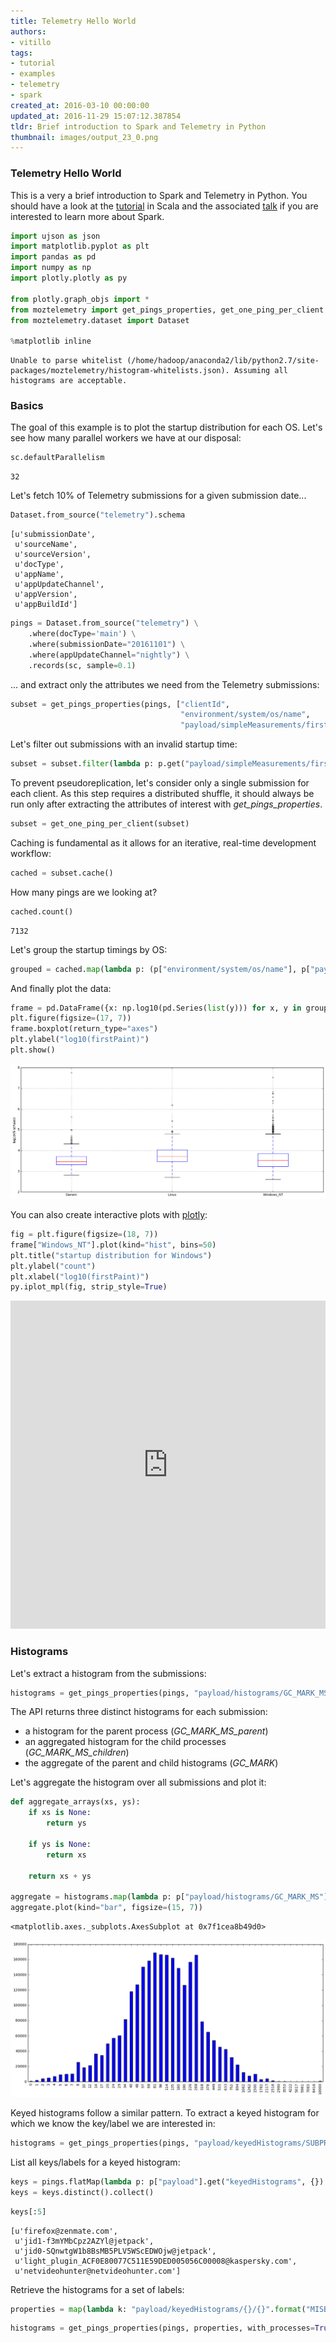 ```yaml
---
title: Telemetry Hello World
authors:
- vitillo
tags:
- tutorial
- examples
- telemetry
- spark
created_at: 2016-03-10 00:00:00
updated_at: 2016-11-29 15:07:12.387854
tldr: Brief introduction to Spark and Telemetry in Python
thumbnail: images/output_23_0.png
---
```

### Telemetry Hello World

This is a very a brief introduction to Spark and Telemetry in Python. You should have a look at the [tutorial](https://gist.github.com/vitillo/25a20b7c8685c0c82422) in Scala and the associated [talk](http://www.slideshare.net/RobertoAgostinoVitil/spark-meets-telemetry) if you are interested to learn more about Spark.


```python
import ujson as json
import matplotlib.pyplot as plt
import pandas as pd
import numpy as np
import plotly.plotly as py

from plotly.graph_objs import *
from moztelemetry import get_pings_properties, get_one_ping_per_client
from moztelemetry.dataset import Dataset

%matplotlib inline
```
    Unable to parse whitelist (/home/hadoop/anaconda2/lib/python2.7/site-packages/moztelemetry/histogram-whitelists.json). Assuming all histograms are acceptable.


### Basics

The goal of this example is to plot the startup distribution for each OS. Let's see how many parallel workers we have at our disposal:


```python
sc.defaultParallelism
```




    32



Let's fetch 10% of Telemetry submissions for a given submission date...


```python
Dataset.from_source("telemetry").schema
```




    [u'submissionDate',
     u'sourceName',
     u'sourceVersion',
     u'docType',
     u'appName',
     u'appUpdateChannel',
     u'appVersion',
     u'appBuildId']




```python
pings = Dataset.from_source("telemetry") \
    .where(docType='main') \
    .where(submissionDate="20161101") \
    .where(appUpdateChannel="nightly") \
    .records(sc, sample=0.1)
```
... and extract only the attributes we need from the Telemetry submissions:


```python
subset = get_pings_properties(pings, ["clientId",
                                      "environment/system/os/name",
                                      "payload/simpleMeasurements/firstPaint"])
```
Let's filter out submissions with an invalid startup time:


```python
subset = subset.filter(lambda p: p.get("payload/simpleMeasurements/firstPaint", -1) >= 0)
```
To prevent pseudoreplication, let's consider only a single submission for each client. As this step requires a distributed shuffle, it should always be run only after extracting the attributes of interest with *get_pings_properties*.


```python
subset = get_one_ping_per_client(subset)
```
Caching is fundamental as it allows for an iterative, real-time development workflow:


```python
cached = subset.cache()
```
How many pings are we looking at?


```python
cached.count()
```




    7132



Let's group the startup timings by OS:


```python
grouped = cached.map(lambda p: (p["environment/system/os/name"], p["payload/simpleMeasurements/firstPaint"])).groupByKey().collectAsMap()
```
And finally plot the data:


```python
frame = pd.DataFrame({x: np.log10(pd.Series(list(y))) for x, y in grouped.items()})
plt.figure(figsize=(17, 7))
frame.boxplot(return_type="axes")
plt.ylabel("log10(firstPaint)")
plt.show()
```


![png](images/output_23_0.png)


You can also create interactive plots with [plotly](https://plot.ly/):


```python
fig = plt.figure(figsize=(18, 7))
frame["Windows_NT"].plot(kind="hist", bins=50)
plt.title("startup distribution for Windows")
plt.ylabel("count")
plt.xlabel("log10(firstPaint)")
py.iplot_mpl(fig, strip_style=True)
```




<iframe id="igraph" scrolling="no" style="border:none;"seamless="seamless" src="https://plot.ly/~mozilla/1873.embed" height="525" width="100%"></iframe>



### Histograms

Let's extract a histogram from the submissions:


```python
histograms = get_pings_properties(pings, "payload/histograms/GC_MARK_MS", with_processes=True)
```
The API returns three distinct histograms for each submission:
- a histogram for the parent process (*GC_MARK_MS_parent*)
- an aggregated histogram for the child processes (*GC_MARK_MS_children*)
- the aggregate of the parent and child histograms (*GC_MARK*)

Let's aggregate the histogram over all submissions and plot it:


```python
def aggregate_arrays(xs, ys):
    if xs is None:
        return ys
    
    if ys is None:
        return xs
    
    return xs + ys
    
aggregate = histograms.map(lambda p: p["payload/histograms/GC_MARK_MS"]).reduce(aggregate_arrays)
aggregate.plot(kind="bar", figsize=(15, 7))
```




    <matplotlib.axes._subplots.AxesSubplot at 0x7f1cea8b49d0>





![png](images/output_31_1.png)


Keyed histograms follow a similar pattern. To extract a keyed histogram for which we know the key/label we are interested in:


```python
histograms = get_pings_properties(pings, "payload/keyedHistograms/SUBPROCESS_ABNORMAL_ABORT/plugin", with_processes=True)
```
List all keys/labels for a keyed histogram:


```python
keys = pings.flatMap(lambda p: p["payload"].get("keyedHistograms", {}).get("MISBEHAVING_ADDONS_JANK_LEVEL", {}).keys())
keys = keys.distinct().collect()
```

```python
keys[:5]
```




    [u'firefox@zenmate.com',
     u'jid1-f3mYMbCpz2AZYl@jetpack',
     u'jid0-SQnwtgW1b8BsMB5PLV5WScEDWOjw@jetpack',
     u'light_plugin_ACF0E80077C511E59DED005056C00008@kaspersky.com',
     u'netvideohunter@netvideohunter.com']



Retrieve the histograms for a set of labels:


```python
properties = map(lambda k: "payload/keyedHistograms/{}/{}".format("MISBEHAVING_ADDONS_JANK_LEVEL", k), keys[:5])
```

```python
histograms = get_pings_properties(pings, properties, with_processes=True)
```
